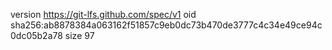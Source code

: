 version https://git-lfs.github.com/spec/v1
oid sha256:ab8878384a063162f51857c9eb0dc73b470de3777c4c34e49ce94c0dc05b2a78
size 97
